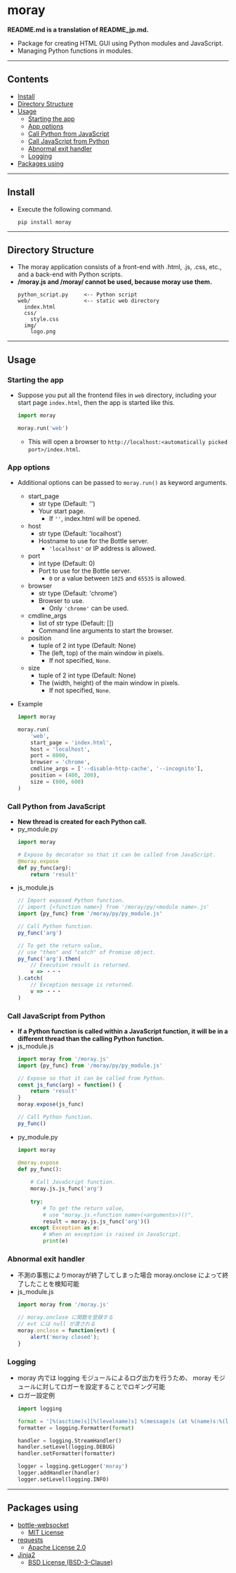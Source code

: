 # moray
**<span>README</span>.md is a translation of README_jp.md.**

- Package for creating HTML GUI using Python modules and JavaScript.
- Managing Python functions in modules.

***
## Contents
- [Install](#install)
- [Directory Structure](#directory-structure)
- [Usage](#usage)
  - [Starting the app](#starting-the-app)
  - [App options](#app-options)
  - [Call Python from JavaScript](#call-python-from-javascript)
  - [Call JavaScript from Python](#call-javascript-from-python)
  - [Abnormal exit handler](#abnormal-exit-handler)
  - [Logging](#logging)
- [Packages using](#packages-using)

***
## Install
- Execute the following command.
  ```
  pip install moray
  ```

***
## Directory Structure
- The moray application consists of a front-end with .html, .js, .css, etc., and a back-end with Python scripts.
- **/moray.js and /moray/ cannot be used, because moray use them.**
  ```
  python_script.py     <-- Python script
  web/                 <-- static web directory
    index.html
    css/
      style.css
    img/
      logo.png
  ```

***
## Usage
### Starting the app
- Suppose you put all the frontend files in `web` directory, including your start page `index.html`, then the app is started like this.
  ``` python
  import moray
  
  moray.run('web')
  ```
    - This will open a browser to `http://localhost:<automatically picked port>/index.html`.

### App options
- Additional options can be passed to `moray.run()` as keyword arguments.
  - start_page
    - str type (Default: '')
    - Your start page.
      - If `''`, index.html will be opened.
  - host
    - str type (Default: 'localhost')
    - Hostname to use for the Bottle server.
      - `'localhost'` or IP address is allowed.
  - port
    - int type (Default: 0)
    - Port to use for the Bottle server.
      - `0` or a value between `1025` and `65535` is allowed.
  - browser
    - str type (Default: 'chrome')
    - Browser to use.
      - Only `'chrome'` can be used.
  - cmdline_args
    - list of str type (Default: [])
    - Command line arguments to start the browser.
  - position
    - tuple of 2 int type (Default: None)
    - The (left, top) of the main window in pixels.
      - If not specified, `None`.
  - size
    - tuple of 2 int type (Default: None)
    - The (width, height) of the main window in pixels.
      - If not specified, `None`.

- Example
  ``` python
  import moray
  
  moray.run(
      'web',
      start_page = 'index.html',
      host = 'localhost',
      port = 8000,
      browser = 'chrome',
      cmdline_args = ['--disable-http-cache', '--incognito'],
      position = (400, 200),
      size = (800, 600)
  )
  ```

### Call Python from JavaScript
- **New thread is created for each Python call.**
- py_module.py
  ``` python
  import moray
  
  # Expose by decorator so that it can be called from JavaScript.
  @moray.expose
  def py_func(arg):
      return 'result'
  ```
- js_module.js
  ``` javascript
  // Import exposed Python function.
  // import {<function name>} from '/moray/py/<module name>.js'
  import {py_func} from '/moray/py/py_module.js'
  
  // Call Python function.
  py_func('arg')
  
  // To get the return value,
  // use "then" and "catch" of Promise object.
  py_func('arg').then(
      // Execution result is returned.
      v => ・・・
  ).catch(
      // Exception message is returned.
      v => ・・・
  )
  ```

### Call JavaScript from Python
- **If a Python function is called within a JavaScript function, it will be in a different thread than the calling Python function.**
- js_module.js
  ``` javascript
  import moray from '/moray.js'
  import {py_func} from '/moray/py/py_module.js'
  
  // Expose so that it can be called from Python.
  const js_func(arg) = function() {
      return 'result'
  }
  moray.expose(js_func)
  
  // Call Python function.
  py_func()
  ```
- py_module.py
  ``` python
  import moray
  
  @moray.expose
  def py_func():
      
      # Call JavaScript function.
      moray.js.js_func('arg')
      
      try:
          # To get the return value,
          # use "moray.js.<function name>(<arguments>)()".
          result = moray.js.js_func('arg')()
      except Exception as e:
          # When an exception is raised in JavaScript.
          print(e)
  ```

### Abnormal exit handler
- 不測の事態によりmorayが終了してしまった場合 moray.onclose によって終了したことを検知可能
- js_module.js
  ``` javascript
  import moray from '/moray.js'
  
  // moray.onclose に関数を登録する
  // evt には null が渡される
  moray.onclose = function(evt) {
      alert('moray closed');
  }
  ```

### Logging
- moray 内では logging モジュールによるログ出力を行うため、 moray モジュールに対してロガーを設定することでロギング可能
- ロガー設定例
  ``` python
  import logging
  
  format = '[%(asctime)s][%(levelname)s] %(message)s (at %(name)s:%(lineno)s)'
  formatter = logging.Formatter(format)
  
  handler = logging.StreamHandler()
  handler.setLevel(logging.DEBUG)
  handler.setFormatter(formatter)
  
  logger = logging.getLogger('moray')
  logger.addHandler(handler)
  logger.setLevel(logging.INFO)
  ```

***
## Packages using
- [bottle-websocket](https://pypi.org/project/bottle-websocket/)
  - [MIT License](https://github.com/zeekay/bottle-websocket/blob/master/LICENSE)
- [requests](https://pypi.org/project/requests/)
  - [Apache License 2.0](https://github.com/psf/requests/blob/main/LICENSE)
- [Jinja2](https://pypi.org/project/Jinja2/)
  - [BSD License (BSD-3-Clause)](https://github.com/pallets/jinja/blob/main/LICENSE.rst)
